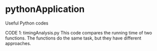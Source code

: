 # pythonApplication
Useful Python codes

CODE 1: timingAnalysis.py
      This code compares the running time of two functions. The functions do the same task, but they have different approaches.
      
      
